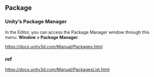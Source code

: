 ## Package 

### Unity’s Package Manager
In the Editor, you can access the Package Manager window through this menu: **Window > Package Manager**.


https://docs.unity3d.com/Manual/Packages.html




### ref
https://docs.unity3d.com/Manual/PackagesList.html

